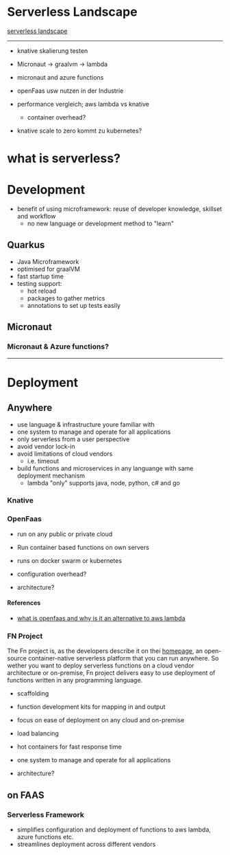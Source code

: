 
# Serverless Landscape

 [serverless landscape](https://landscape.cncf.io/format=serverless)

---

- knative skalierung testen
- Micronaut -> graalvm -> lambda
- micronaut and azure functions
- openFaas usw nutzen in der Industrie 

- performance vergleich; aws lambda vs knative 
  - container overhead?

- knative scale to zero kommt zu kubernetes?

# what is serverless?

# Development

- benefit of using microframework: reuse of developer knowledge, skillset and workflow
  - no new language or development method to "learn"


## Quarkus

- Java Microframework 
- optimised for graalVM
- fast startup time
- testing support:
  - hot reload
  - packages to gather metrics 
  - annotations to set up tests easily


## Micronaut

### Micronaut & Azure functions?

---

# Deployment


## Anywhere

- use language & infrastructure youre familiar with
- one system to manage and operate for all applications
- only serverless from a user perspective  
- avoid vendor lock-in
- avoid limitations of cloud vendors 
  - i.e. timeout
- build functions and microservices in any languange with same deployment mechanism
  - lambda "only" supports java, node, python, c# and go

### Knative


### OpenFaas


- run on any public or private cloud
- Run container based functions on own servers
- runs on docker swarm or kubernetes

- configuration overhead?
- architecture?

#### References

- [what is openfaas and why is it an alternative to aws lambda](https://www.contino.io/insights/what-is-openfaas-and-why-is-it-an-alternative-to-aws-lambda-an-interview-with-creator-alex-ellis)

### FN Project

The Fn project is, as the developers describe it on thei [homepage](https://fnproject.io/), an open-source container-native serverless platform that you can run anywhere.
So wether you want to deploy serverless functions on a cloud vendor architecture or on-premise, Fn project delivers easy to use deployment of functions written in any programming language.

- scaffolding
- function development kits for mapping in and output
- focus on ease of deployment on any cloud and on-premise
- load balancing
- hot containers for fast response time
- one system to manage and operate for all applications


- architecture?

## on FAAS
### Serverless Framework

- simplifies configuration and deployment of functions to aws lambda, azure functions etc.
- streamlines deployment across different vendors